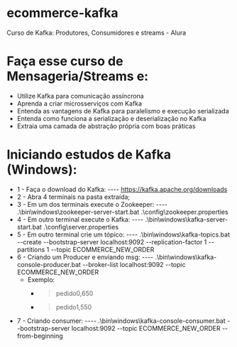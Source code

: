 # ecommerce-kafka
Curso de Kafka: Produtores, Consumidores e streams - Alura

# Faça esse curso de Mensageria/Streams e:
- Utilize Kafka para comunicação assíncrona
- Aprenda a criar microsserviços com Kafka
- Entenda as vantagens de Kafka para paralelismo e execução serializada
- Entenda como funciona a serialização e deserialização no Kafka
- Extraia uma camada de abstração própria com boas práticas

# **Iniciando estudos de Kafka (Windows):**

- 1 - Faça o download do Kafka: 
---- https://kafka.apache.org/downloads
- 2 - Abra 4 terminais na pasta extraída;
- 3 - Em um dos terminais execute o Zookeeper: 
---- .\bin\windows\zookeeper-server-start.bat .\config\zookeeper.properties
- 4 - Em outro terminal execute o Kafka: 
---- .\bin\windows\kafka-server-start.bat .\config\server.properties
- 5 - Em outro terminal crie um tópico:
---- .\bin\windows\kafka-topics.bat --create --bootstrap-server localhost:9092 --replication-factor 1 --partitions 1 --topic ECOMMERCE_NEW_ORDER
- 6 - Criando um Producer e enviando msg: 
---- .\bin\windows\kafka-console-producer.bat --broker-list localhost:9092 --topic ECOMMERCE_NEW_ORDER
  - Exemplo:
    - >pedido0,650
    - >pedido1,550
- 7 - Criando consumer: 
---- .\bin\windows\kafka-console-consumer.bat --bootstrap-server localhost:9092 --topic ECOMMERCE_NEW_ORDER --from-beginning
